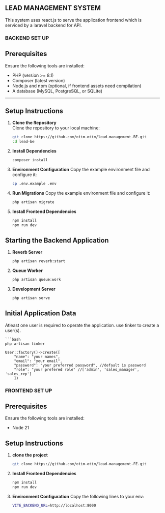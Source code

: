 ## LEAD MANAGEMENT SYSTEM

This system uses react.js to serve the application frontend which is serviced by a laravel backend for API.

### BACKEND SET UP

## **Prerequisites**

Ensure the following tools are installed:

- PHP (version >= 8.1)
- Composer (latest version)
- Node.js and npm (optional, if frontend assets need compilation)
- A database (MySQL, PostgreSQL, or SQLite)


---

## **Setup Instructions**

1. **Clone the Repository**  
   Clone the repository to your local machine:  
   ```bash
   git clone https://github.com/otim-otim/lead-management-BE.git
   cd lead-be
2.  **Install Dependencies**
    ```bash
    composer install
3.  **Environment Configuration**
    Copy the example environment file and configure it:
    ```bash
    cp .env.example .env

4.  **Run Migrations**
    Copy the example environment file and configure it:
    ```bash
    php artisan migrate

4.  **Install Frontend Dependencies**
    ```bash
    npm install
    npm run dev

## **Starting the Backend Application**

1.  **Reverb Server**
    ```bash
    php artisan reverb:start
2.  **Queue Worker**
    ```bash
    php artisan queue:work
3.  **Development Server**
    ```bash
    php artisan serve

## **Initial Application Data**

Atleast one user is required to operate the application. use tinker to create a user(s).

    ```bash
    php artisan tinker

    User::factory()->create([
        "name": "your names",
        "email": "your email",
        "password": "your preferred password", //default is password
        "role": "your prefered role" //['admin', 'sales_manager', 'sales_rep']
        ])



### FRONTEND SET UP

## **Prerequisites**

Ensure the following tools are installed:

- Node 21

## **Setup Instructions**

1.  **clone the project**
    ```bash
    git clone https://github.com/otim-otim/lead-management-FE.git
    
2.  **Install Frontend Dependencies**
    ```bash
    npm install
    npm run dev

2.  **Environment Configuration**
    Copy the following lines to your env:
    ```bash
    VITE_BACKEND_URL=http://localhost:8000